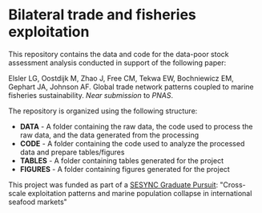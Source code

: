 # Bilateral trade and fisheries exploitation

This repository contains the data and code for the data-poor stock assessment analysis conducted in support of the following paper:

Elsler LG, Oostdijk M, Zhao J, Free CM, Tekwa EW, Bochniewicz EM, Gephart JA, Johnson AF. Global trade network patterns coupled to marine fisheries sustainability. *Near submission* to _PNAS_.

The repository is organized using the following structure:

- **DATA** - A folder containing the raw data, the code used to process the raw data, and the data generated from the processing
- **CODE** - A folder containing the code used to analyze the processed data and prepare tables/figures
- **TABLES** - A folder containing tables generated for the project
- **FIGURES** - A folder containing figures generated for the project

This project was funded as part of a [SESYNC Graduate Pursuit](https://www.sesync.org/opportunities/research-graduate-pursuit/graduate-pursuits-request-for-proposals): "Cross-scale exploitation patterns and marine population collapse in international seafood markets"


